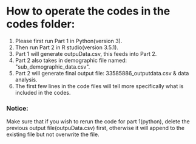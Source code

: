 # How to operate the codes in the codes folder:

1. Please first run Part 1 in Python(version 3).
2. Then run Part 2 in R studio(version 3.5.1).
2. Part 1 will generate outpuData.csv, this feeds into Part 2.
3. Part 2 also takes in demographic file named: "sub_demographic_data.csv". 
4. Part 2 will generate final output file: 33585886_outputdata.csv & data analysis.
5. The first few lines in the code files will tell more specifically what is included in the codes.


### Notice:

Make sure that if you wish to rerun the code for part 1(python), delete the previous output file(outpuData.csv) first, otherwise it will append to the existing file but not overwrite the file.